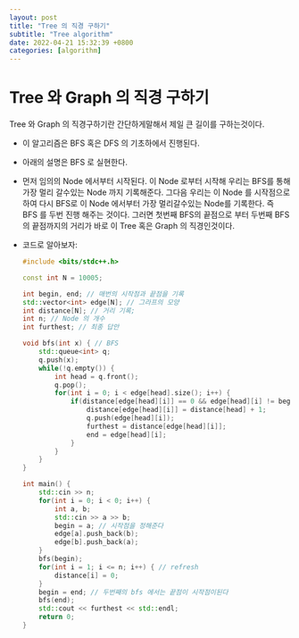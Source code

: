 ```yaml
---
layout: post
title: "Tree 의 직경 구하기"
subtitle: "Tree algorithm"
date: 2022-04-21 15:32:39 +0800
categories: [algorithm]
---
```


# Tree 와 Graph 의 직경 구하기

Tree 와 Graph 의 직경구하기란 간단하게말해서 제일 큰 길이를 구하는것이다.

* 이 알고리즘은 BFS 혹은 DFS 의 기초하에서 진행된다.

* 아래의 설명은 BFS 로 실현한다.

* 먼저 임의의 Node 에서부터 시작된다. 이 Node 로부터 시작해 우리는 BFS를 통해 가장 멀리 갈수있는 Node 까지 기록해준다. 그다음 우리는 이 Node 를 시작점으로 하여 다시 BFS로 이 Node 에서부터 가장 멀리갈수있는 Node를 기록한다. 즉 BFS 를 두번 진행 해주는 것이다. 그러면 첫번째 BFS의 끝점으로 부터 두번째 BFS의 끝점까지의 거리가 바로 이 Tree 혹은 Graph 의 직경인것이다.

* 코드로 알아보자:

    ```cpp
    #include <bits/stdc++.h>

    const int N = 10005;

    int begin, end; // 매번의 시작점과 끝점을 기록
    std::vector<int> edge[N]; // 그라프의 모양
    int distance[N]; // 거리 기록;
    int n; // Node 의 개수
    int furthest; // 최종 답안

    void bfs(int x) { // BFS
        std::queue<int> q;
        q.push(x);
        while(!q.empty()) {
            int head = q.front();
            q.pop();
            for(int i = 0; i < edge[head].size(); i++) {
                if(distance[edge[head][i]] == 0 && edge[head][i] != begin) {
                    distance[edge[head][i]] = distance[head] + 1;
                    q.push(edge[head][i]);
                    furthest = distance[edge[head][i]];
                    end = edge[head][i];
                }
            }
        }
    }

    int main() {
        std::cin >> n;
        for(int i = 0; i < 0; i++) {
            int a, b;
            std::cin >> a >> b;
            begin = a; // 시작점을 정해준다
            edge[a].push_back(b);
            edge[b].push_back(a);
        }
        bfs(begin);
        for(int i = 1; i <= n; i++) { // refresh
            distance[i] = 0;
        }
        begin = end; // 두번째의 bfs 에서는 끝점이 시작점이된다
        bfs(end);
        std::cout << furthest << std::endl;
        return 0; 
    }

    ```